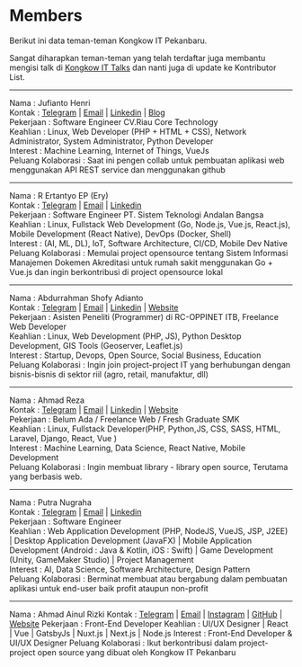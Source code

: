 # Members
Berikut ini data teman-teman Kongkow IT Pekanbaru. 

Sangat diharapkan teman-teman yang telah terdaftar juga membantu mengisi talk di [Kongkow IT Talks](https://github.com/KongkowITPekanbaru/kwit-talks) dan nanti juga di update ke Kontributor List.

---
Nama : Jufianto Henri  
Kontak : [Telegram](https://t.me/jufiantohenri) | [Email](mailto://jufiantohendri@gmail.com) | [Linkedin](https://www.linkedin.com/in/jufianto/) | [Blog](https://blog.jufianto.com)   
Pekerjaan : Software Engineer CV.Riau Core Technology  
Keahlian : Linux, Web Developer (PHP + HTML + CSS), Network Administrator, System Administrator, Python Developer  
Interest : Machine Learning, Internet of Things, VueJs  
Peluang Kolaborasi : Saat ini pengen collab untuk pembuatan aplikasi web menggunakan API REST service dan menggunakan github 

---
Nama : R Ertantyo EP (Ery)  
Kontak : [Telegram](https://t.me/eoreid) | [Email](mailto://eore26@gmail.com) | [Linkedin](https://www.linkedin.com/in/ertantyo-edi-prabowo/)  
Pekerjaan : Software Engineer PT. Sistem Teknologi Andalan Bangsa  
Keahlian : Linux, Fullstack Web Development (Go, Node.js, Vue.js, React.js), Mobile Development (React Native), DevOps (Docker, Shell)  
Interest : (AI, ML, DL), IoT, Software Architecture, CI/CD, Mobile Dev Native  
Peluang Kolaborasi : Memulai project opensource tentang Sistem Informasi Manajemen Dokemen Akreditasi untuk rumah sakit menggunakan Go + Vue.js dan ingin berkontribusi di project opensource lokal  

---
Nama : Abdurrahman Shofy Adianto  
Kontak : [Telegram](https://t.me/azophy) | [Email](mailto://abdurrahman@adianto.id) | [Linkedin](https://www.linkedin.com/in/abdurrahman-shofy-adianto/) | [Website](https://abdurrahman.adianto.id)   
Pekerjaan : Asisten Peneliti (Programmer) di RC-OPPINET ITB, Freelance Web Developer  
Keahlian : Linux, Web Development (PHP, JS), Python Desktop Development, GIS Tools (Geoserver, Leaflet.js)  
Interest : Startup, Devops, Open Source, Social Business, Education  
Peluang Kolaborasi : Ingin join project-project IT yang berhubungan dengan bisnis-bisnis di sektor riil (agro, retail, manufaktur, dll)

---

Nama : Ahmad Reza   
Kontak : [Telegram](https://t.me/hungryDev39) | [Email](mailto://hungry.de39@gmail.com) | [Linkedin](https://www.linkedin.com/in/ahmad-reza-68ab52170/) | [Website](http://hungry-dev39.herokuapp.com/)   
Pekerjaan : Belum Ada / Freelance Web / Fresh Graduate SMK   
Keahlian : Linux, Fullstack Developer(PHP, Python,JS, CSS, SASS, HTML, Laravel, Django, React, Vue )   
Interest : Machine Learning, Data Science, React Native, Mobile Development   
Peluang Kolaborasi : Ingin membuat library - library open source, Terutama yang berbasis web.   

---
Nama : Putra Nugraha  
Kontak : [Telegram](https://t.me/putragraha) | [Email](mailto://putra.graha.7@gmail.com) | [Linkedin](https://id.linkedin.com/in/putra-nugraha-a97529a2)   
Pekerjaan : Software Engineer  
Keahlian : Web Application Development (PHP, NodeJS, VueJS, JSP, J2EE) | Desktop Application Development (JavaFX) | Mobile Application Development (Android : Java & Kotlin, iOS : Swift) | Game Development (Unity, GameMaker Studio) | Project Management  
Interest : AI, Data Science, Software Architecture, Design Pattern  
Peluang Kolaborasi : Berminat membuat atau bergabung dalam pembuatan aplikasi untuk end-user baik profit ataupun non-profit 

---
Nama : Ahmad Ainul Rizki
Kontak : [Telegram](https://t.me/ehadaahmad) | [Email](mailto://ahmad@tanahatas.me) | [Instagram](https://www.instagram.com/tanahatas) | [GitHub](https://github.com/tanahatas) | [Website](https://tanahatas.me)
Pekerjaan : Front-End Developer
Keahlian : UI/UX Designer | React | Vue | GatsbyJs | Nuxt.js | Next.js | Node.js
Interest : Front-End Developer & UI/UX Designer
Peluang Kolaborasi : Ikut berkontribusi dalam project-project open source yang dibuat oleh Kongkow IT Pekanbaru


